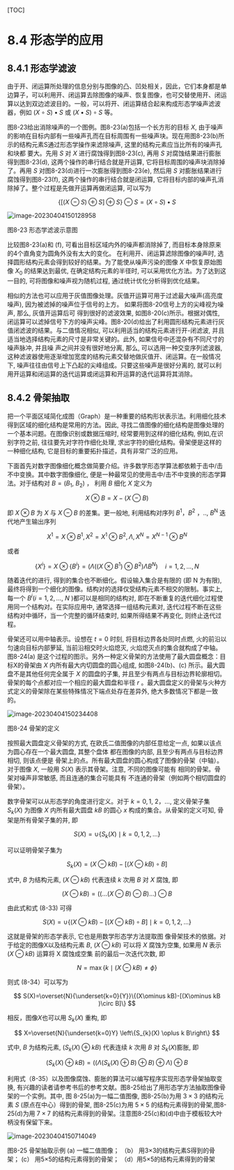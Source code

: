 [TOC]

# 8.4 形态学的应用

## 8.4.1 形态学滤波

由于开、闭运算所处理的信息分别与图像的凸、凹处相关，因此，它们本身都是单边算子，可以利用开、闭运算去除图像的噪声、恢复图像，也可交替使用开、闭运算以达到双边滤波目的。一般，可以将开、闭运算结合起来构成形态学噪声滤波器，例如 $(X \circ S) \bullet S$ 或 $(X \bullet S) \circ S$ 等。 

图8-23给出消除噪声的一个图例。图8-23(a)包括一个长方形的目标 $X$, 由于噪声的影响在目标内部有一些噪声孔而在目标周围有一些噪声块。现在用图8-23(b)所示的结构元素S通过形态学操作来滤除噪声, 这里的结构元素应当比所有的噪声孔和块都 要大。先用 $S$ 对 $X$ 进行腐蚀得到图8-23(c), 再用 $S$ 对腐蚀结果进行膨胀得到图8-23(d), 这两个操作的串行结合就是开运算, 它将目标周围的噪声块消除掉了。再用 $S$ 对图8-23(d)进行一次膨胀得到图8-23(e), 然后用 $S$ 对膨胀结果进行腐蚀得到图8-23(f), 这两个操作的串行结合就是闭运算, 它将目标内部的噪声孔消除掉了。整个过程是先做开运算再做闭运算, 可以写为

$$
\{[(X \ominus S) \oplus S] \oplus S\} \ominus S=(X \circ S) \bullet S
$$

![image-20230404150128958](https://mypic-1312707183.cos.ap-nanjing.myqcloud.com/image-20230404150128958.png)

图8-23 形态学滤波示意图

比较图8-23(a)和 (f), 可看出目标区域内外的噪声都消除掉了, 而目标本身除原来的4个直角变为圆角外没有太大的变化。 在利用开、闭运算滤除图像的噪声时, 选择圆形结构元素会得到较好的结果。为了能使从噪声污染的图像 $X$ 中恢复原始图像 $X_{0}$ 的结果达到最优, 在确定结构元素的半径时, 可以采用优化方法。为了达到这一目的, 可将图像和噪声视为随机过程, 通过统计优化分析得到优化结果。

相似的方法也可以应用于灰值图像处理。灰值开运算可用于过滤最大噪声(高亮度噪声), 因为被滤掉的噪声位于信号的上方。 如果将图8-20信号上方的尖峰视为噪声, 那么, 灰值开运算后可 得到很好的滤波效果, 如图8-20(c)所示。根据对偶性, 闭运算可以滤掉信号下方的噪声尖峰。图8-20(d)给出了利用圆形结构元素进行灰值闭滤波的结果。与二值情况相似, 可以利用适当的结构元素进行开-闭滤波, 并且适当地选择结构元素的尺寸是非常关键的。此外, 如果信号中还混杂有不同尺寸的噪声脉冲, 并且噪 声之间并没有很好地分离, 那么, 可以选用一种交变序列滤波器, 这种滤波器使用逐渐增加宽度的结构元素交替地做灰值开、闭运算。在一般情况下, 噪声往往由信号上下凸起的尖峰组成。只要这些噪声是很好分离的, 就可以利用开运算和闭运算的迭代运算或闭运算和开运算的迭代运算将其消除。 

## 8.4.2 骨架抽取

把一个平面区域简化成图（Graph）是一种重要的结构形状表示法。利用细化技术得到区域的细化结构是常用的方法。因此, 寻找二值图像的细化结构是图像处理的一个基本问题。在图像识别或数据压缩时, 经常要用到这样的细化结构, 例如,在识别字符之前, 往往要先对字符作细化处理, 求出字符的细化结构。骨架便是这样的一种细化结构, 它是目标的重要拓扑描述，具有非常广泛的应用。 

下面首先对数字图像细化概念做简要介绍。许多数学形态学算法都依赖于击中/击不中变换。其中数字图像细化, 便是一种最常见的使用击中/击不中变换的形态学算法。对于结构对 $B=\left(B_{1}\right.$, $\left.B_{2}\right)$ ， 利用 $B$ 细化 $X$ 定义为

$$
X \otimes B=X-(X \ominus B)
$$

即 $X \otimes B$ 为 $X$ 与 $X \ominus B$ 的差集。更一般地, 利用结构对序列 $B^{1} ， B^{2}$ ，.., $B^{\mathrm{N}}$ 迭代地产生输出序列

$$
X^{1}=X \otimes B^{1}, X^{2}=X^{1} \otimes B^{2}, \Lambda, X^{N}=X^{N-1} \otimes B^{N}
$$

或者

$$
\left\{X^{i}\right\}=X \otimes\left\{B^{i}\right\}=\left(\Lambda\left(\left(X \otimes B^{1}\right) \otimes B^{2}\right) \Lambda B^{N}\right) \quad i=1,2, \ldots, N
$$

随着迭代的进行, 得到的集合也不断细化。假设输入集合是有限的 (即 $\mathrm{N}$ 为有限), 最终将得到一个细化的图像。结构对的选择仅受结构元素不相交的限制。事实上, 每一个 $B^{i}(i=1,2, \ldots$, $N$ )都可以是相同的结构对, 即在不断重复的迭代细化过程使用同一个结构对。在实际应用中, 通常选择一组结构元素对, 迭代过程不断在这些结构对中循环，当一个完整的循环结束时, 如果所得结果不再变化, 则终止迭代过程。 

骨架还可以用中轴表示。设想在 $t=0$ 时刻, 将目标边界各处同时点燃, 火的前沿以匀速向目标内部萝延, 当前沿相交时火焰熄灭, 火焰熄灭点的集合就构成了中轴。图8-24(a) 是这个过程的图示。另外一种定义骨架的方法使用了最大圆盘概念：目标X的骨架由 $X$ 内所有最大内切圆盘的圆心组成, 如图8-24(b)、(c) 所示。最大圆盘不是其他任何完全属于 $X$ 的圆盘的子集, 并且至少有两点与目标边界轮廓相切。骨架的每个点都对应一个相应的最大圆盘和半径 $r$ 。最大圆盘定义的骨架与火种方式定义的骨架除在某些特殊情况下端点处存在差异外, 绝大多数情况下都是一致的。 

![image-20230404150234408](https://mypic-1312707183.cos.ap-nanjing.myqcloud.com/image-20230404150234408.png)

图8-24 骨架的定义 

按照最大圆盘定义骨架的方式, 在欧氏二值图像的内部任意给定一点, 如果以该点为圆心存在一个最大圆盘, 其整个盘体 都在图像的内部, 且至少有两点与目标边界相切, 则该点便是 骨架上的点。所有最大圆盘的圆心构成了图像的骨架（中轴）。 对于图像 $X$, 一般用 $S(X)$ 表示其骨架。注意, 不同的图像可能有 相同的骨架。骨架对噪声非常敏感, 而且连通的集合可能具有 不连通的骨架（例如两个相切圆盘的骨架）。 

数字骨架可以从形态学的角度进行定义。对于 $k=0,1$, $2 ， \ldots$, 定义骨架子集 $S_{k}(X)$ 为图像 $X$ 内所有最大圆盘 $k B$ 的圆心 $x$ 构成的集合。从骨架的定义可知, 骨架是所有骨架子集的并, 即

$$
S(X)=\cup\left\{S_{k}(X) \mid k=0,1,2, \ldots\right\}
$$

可以证明骨架子集为

$$
S_{k}(X)=(X \ominus k B)-[(X \ominus k B) \circ B]
$$

式中, $B$ 为结构元素, $(X \ominus k B)$ 代表连续 $k$ 次用 $B$ 对 $X$ 腐蚀, 即 

$$
(X \ominus k B)=((\ldots(X \ominus B) \ominus B) \ldots) \ominus B
$$

由此式和式 (8-33) 可得

$$
S(X)=\cup\{(X \ominus k B)-[(X \ominus k B) \circ B] \mid k=0,1,2, \ldots\} 
$$

这就是骨架的形态学表示, 它也是用数学形态学方法提取图 像骨架技术的依据。对于给定的图像X以及结构元素 $B$, $(X \ominus k B)$ 可以将 $X$ 腐蚀为空集, 如果用 $N$ 表示 $(X \ominus k B)$ 运算将 $\mathrm{X}$ 腐蚀成空集 前的最后一次迭代次数, 即 

$$
N=\max \{k \mid(X \ominus k B) \neq \phi\}
$$

则式 (8-34）可以写为

$$
S(X)=\overset{N}{\underset{k=0}{Y}}\{(X\ominus kB)-[(X\ominus kB )\circ B]\}
$$

相反，图像$X$也可以用 $S_{k}(X)$ 重构, 即

$$
X=\overset{N}{\underset{k=0}Y}
\left\{S_{k}(X) \oplus k B\right\}
$$

式中, $B$ 为结构元素, $\left(S_{k}(X) \oplus k B\right)$ 代表连续 $k$ 次用 $B$ 对 $S_{k}(X)$膨胀, 即

$$
\left(S_{k}(X) \oplus k B\right)=\left(\left(\Lambda\left(S_{k}(X) \oplus B\right) \oplus B\right) \oplus \Lambda\right) \oplus B
$$

利用式（8-35）以及图像腐蚀、膨胀的算法可以编写程序实现形态学骨架抽取变换, 有兴趣的读者请参考书后的参考文献。图8-25给出了用形态学方法抽取图像骨架的一个实例。其中, 图 8-25(a)为一幅二值图像, 图8-25(b)为用 $3 \times 3$ 的结构元素 $S$ (原点在中心）得到的骨架, 图8-25(c)为用 $5 \times 5$ 的结构元素得到的骨架,图8-25(d)为用 $7 \times 7$ 的结构元素得到的骨架。注意图8-25(c)和(d)中由于模板较大叶柄没有保留下来。 

![image-20230404150714049](https://mypic-1312707183.cos.ap-nanjing.myqcloud.com/image-20230404150714049.png)

图8-25 骨架抽取示例
(a) 一幅二值图像； （b） 用3×3的结构元素S得到的骨架；
(c） 用5×5的结构元素得到的骨架； （d）用5×5的结构元素得到的骨架 
